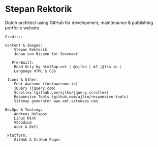 # Stepan Rektorik

Dutch architect
using GitHub for development, maintenance & publishing portfolio website  


	Credits:
 	
  	Content & Images:
  		Stepan Rektorik
  		Johan van Nispen tot Sevenaer
    
       Pre-Built:
  		Read Only by html5up.net | @ajlkn | AJ j@lkn.io |
  		Language HTML & CSS
    
   	 Icons & Other:
  		Font Awesome (fontawesome.io)
  		jQuery (jquery.com)
		Scrollex (github.com/ajlkn/jquery.scrollex)
		Responsive Tools (github.com/ajlkn/responsive-tools)
  		Sitemap generator www.xml-sitemaps.com

    DecOps & Tooling:
		Andreas Hulspas
		Linux Mint
		VSCodium
  		Acer & Dell
  
 	 Platform:
   		GitHub & GitHub Pages

      




